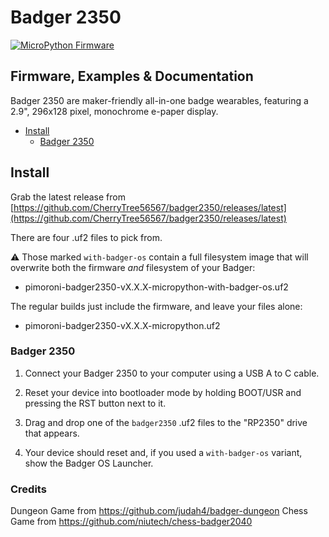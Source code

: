 # Badger 2350 <!-- omit in toc -->

[![MicroPython Firmware](https://github.com/CherryTree56567/badger2350/actions/workflows/micropython.yml/badge.svg?branch=main)](https://github.com/CherryTree56567/badger2350/actions/workflows/micropython.yml)

## Firmware, Examples & Documentation <!-- omit in toc -->

Badger 2350 are maker-friendly all-in-one badge wearables, featuring a 2.9", 296x128 pixel, monochrome e-paper display.

- [Install](#install)
  - [Badger 2350](#badger-2040)

## Install

Grab the latest release from [https://github.com/CherryTree56567/badger2350/releases/latest](https://github.com/CherryTree56567/badger2350/releases/latest)

There are four .uf2 files to pick from.

:warning: Those marked `with-badger-os` contain a full filesystem image that will overwrite both the firmware *and* filesystem of your Badger:

* pimoroni-badger2350-vX.X.X-micropython-with-badger-os.uf2 

The regular builds just include the firmware, and leave your files alone:

* pimoroni-badger2350-vX.X.X-micropython.uf2 

###  Badger 2350

1. Connect your Badger 2350 to your computer using a USB A to C cable.

2. Reset your device into bootloader mode by holding BOOT/USR and pressing the RST button next to it.

3. Drag and drop one of the `badger2350` .uf2 files to the "RP2350" drive that appears.

4. Your device should reset and, if you used a `with-badger-os` variant, show the Badger OS Launcher.

### Credits
Dungeon Game from https://github.com/judah4/badger-dungeon
Chess Game from https://github.com/niutech/chess-badger2040
